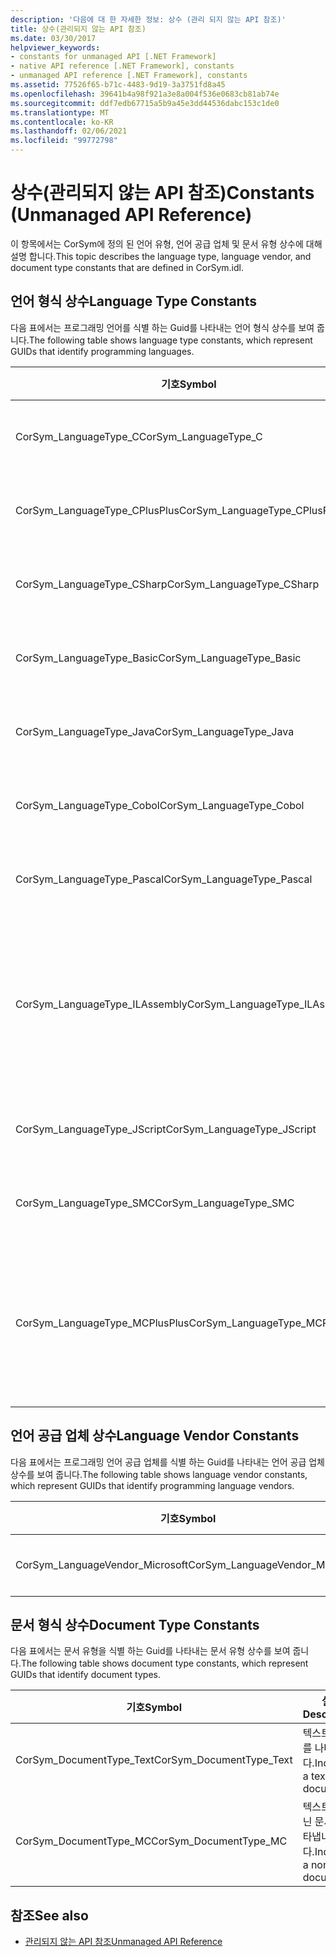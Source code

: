 ```yaml
---
description: '다음에 대 한 자세한 정보: 상수 (관리 되지 않는 API 참조)'
title: 상수(관리되지 않는 API 참조)
ms.date: 03/30/2017
helpviewer_keywords:
- constants for unmanaged API [.NET Framework]
- native API reference [.NET Framework], constants
- unmanaged API reference [.NET Framework], constants
ms.assetid: 77526f65-b71c-4483-9d19-3a3751fd8a45
ms.openlocfilehash: 39641b4a98f921a3e8a004f536e0683cb81ab74e
ms.sourcegitcommit: ddf7edb67715a5b9a45e3dd44536dabc153c1de0
ms.translationtype: MT
ms.contentlocale: ko-KR
ms.lasthandoff: 02/06/2021
ms.locfileid: "99772798"
---
```

# <a name="constants-unmanaged-api-reference"></a><span data-ttu-id="0aa60-103">상수(관리되지 않는 API 참조)</span><span class="sxs-lookup"><span data-stu-id="0aa60-103">Constants (Unmanaged API Reference)</span></span>

<span data-ttu-id="0aa60-104">이 항목에서는 CorSym에 정의 된 언어 유형, 언어 공급 업체 및 문서 유형 상수에 대해 설명 합니다.</span><span class="sxs-lookup"><span data-stu-id="0aa60-104">This topic describes the language type, language vendor, and document type constants that are defined in CorSym.idl.</span></span>  
  
## <a name="language-type-constants"></a><span data-ttu-id="0aa60-105">언어 형식 상수</span><span class="sxs-lookup"><span data-stu-id="0aa60-105">Language Type Constants</span></span>  

 <span data-ttu-id="0aa60-106">다음 표에서는 프로그래밍 언어를 식별 하는 Guid를 나타내는 언어 형식 상수를 보여 줍니다.</span><span class="sxs-lookup"><span data-stu-id="0aa60-106">The following table shows language type constants, which represent GUIDs that identify programming languages.</span></span>  
  
|<span data-ttu-id="0aa60-107">기호</span><span class="sxs-lookup"><span data-stu-id="0aa60-107">Symbol</span></span>|<span data-ttu-id="0aa60-108">설명</span><span class="sxs-lookup"><span data-stu-id="0aa60-108">Description</span></span>|  
|------------|-----------------|  
|<span data-ttu-id="0aa60-109">CorSym_LanguageType_C</span><span class="sxs-lookup"><span data-stu-id="0aa60-109">CorSym_LanguageType_C</span></span>|<span data-ttu-id="0aa60-110">C 언어를 나타냅니다.</span><span class="sxs-lookup"><span data-stu-id="0aa60-110">Indicates the C language.</span></span>|  
|<span data-ttu-id="0aa60-111">CorSym_LanguageType_CPlusPlus</span><span class="sxs-lookup"><span data-stu-id="0aa60-111">CorSym_LanguageType_CPlusPlus</span></span>|<span data-ttu-id="0aa60-112">C + + 언어를 나타냅니다.</span><span class="sxs-lookup"><span data-stu-id="0aa60-112">Indicates the C++ language.</span></span>|  
|<span data-ttu-id="0aa60-113">CorSym_LanguageType_CSharp</span><span class="sxs-lookup"><span data-stu-id="0aa60-113">CorSym_LanguageType_CSharp</span></span>|<span data-ttu-id="0aa60-114">C # 언어를 나타냅니다.</span><span class="sxs-lookup"><span data-stu-id="0aa60-114">Indicates the C# language.</span></span>|  
|<span data-ttu-id="0aa60-115">CorSym_LanguageType_Basic</span><span class="sxs-lookup"><span data-stu-id="0aa60-115">CorSym_LanguageType_Basic</span></span>|<span data-ttu-id="0aa60-116">기본 언어를 나타냅니다.</span><span class="sxs-lookup"><span data-stu-id="0aa60-116">Indicates the Basic language.</span></span>|  
|<span data-ttu-id="0aa60-117">CorSym_LanguageType_Java</span><span class="sxs-lookup"><span data-stu-id="0aa60-117">CorSym_LanguageType_Java</span></span>|<span data-ttu-id="0aa60-118">Java 언어를 나타냅니다.</span><span class="sxs-lookup"><span data-stu-id="0aa60-118">Indicates the Java language.</span></span>|  
|<span data-ttu-id="0aa60-119">CorSym_LanguageType_Cobol</span><span class="sxs-lookup"><span data-stu-id="0aa60-119">CorSym_LanguageType_Cobol</span></span>|<span data-ttu-id="0aa60-120">COBOL 언어를 나타냅니다.</span><span class="sxs-lookup"><span data-stu-id="0aa60-120">Indicates the COBOL language.</span></span>|  
|<span data-ttu-id="0aa60-121">CorSym_LanguageType_Pascal</span><span class="sxs-lookup"><span data-stu-id="0aa60-121">CorSym_LanguageType_Pascal</span></span>|<span data-ttu-id="0aa60-122">파스칼 언어를 나타냅니다.</span><span class="sxs-lookup"><span data-stu-id="0aa60-122">Indicates the Pascal language.</span></span>|  
|<span data-ttu-id="0aa60-123">CorSym_LanguageType_ILAssembly</span><span class="sxs-lookup"><span data-stu-id="0aa60-123">CorSym_LanguageType_ILAssembly</span></span>|<span data-ttu-id="0aa60-124">MSIL (Microsoft 중간 언어) 어셈블리 코드를 나타냅니다.</span><span class="sxs-lookup"><span data-stu-id="0aa60-124">Indicates the Microsoft intermediate language (MSIL) assembly code.</span></span>|  
|<span data-ttu-id="0aa60-125">CorSym_LanguageType_JScript</span><span class="sxs-lookup"><span data-stu-id="0aa60-125">CorSym_LanguageType_JScript</span></span>|<span data-ttu-id="0aa60-126">JScript 언어를 나타냅니다.</span><span class="sxs-lookup"><span data-stu-id="0aa60-126">Indicates the JScript language.</span></span>|  
|<span data-ttu-id="0aa60-127">CorSym_LanguageType_SMC</span><span class="sxs-lookup"><span data-stu-id="0aa60-127">CorSym_LanguageType_SMC</span></span>|<span data-ttu-id="0aa60-128">SMC 언어를 나타냅니다.</span><span class="sxs-lookup"><span data-stu-id="0aa60-128">Indicates the SMC language.</span></span>|  
|<span data-ttu-id="0aa60-129">CorSym_LanguageType_MCPlusPlus</span><span class="sxs-lookup"><span data-stu-id="0aa60-129">CorSym_LanguageType_MCPlusPlus</span></span>|<span data-ttu-id="0aa60-130">.NET Framework에 대해 사용 하도록 설정 된 c + + 언어를 나타냅니다.</span><span class="sxs-lookup"><span data-stu-id="0aa60-130">Indicates the C++ language enabled for the .NET Framework.</span></span>|  
  
## <a name="language-vendor-constants"></a><span data-ttu-id="0aa60-131">언어 공급 업체 상수</span><span class="sxs-lookup"><span data-stu-id="0aa60-131">Language Vendor Constants</span></span>  

 <span data-ttu-id="0aa60-132">다음 표에서는 프로그래밍 언어 공급 업체를 식별 하는 Guid를 나타내는 언어 공급 업체 상수를 보여 줍니다.</span><span class="sxs-lookup"><span data-stu-id="0aa60-132">The following table shows language vendor constants, which represent GUIDs that identify programming language vendors.</span></span>  
  
|<span data-ttu-id="0aa60-133">기호</span><span class="sxs-lookup"><span data-stu-id="0aa60-133">Symbol</span></span>|<span data-ttu-id="0aa60-134">설명</span><span class="sxs-lookup"><span data-stu-id="0aa60-134">Description</span></span>|  
|------------|-----------------|  
|<span data-ttu-id="0aa60-135">CorSym_LanguageVendor_Microsoft</span><span class="sxs-lookup"><span data-stu-id="0aa60-135">CorSym_LanguageVendor_Microsoft</span></span>|<span data-ttu-id="0aa60-136">Microsoft를 나타냅니다.</span><span class="sxs-lookup"><span data-stu-id="0aa60-136">Indicates Microsoft.</span></span>|  
  
## <a name="document-type-constants"></a><span data-ttu-id="0aa60-137">문서 형식 상수</span><span class="sxs-lookup"><span data-stu-id="0aa60-137">Document Type Constants</span></span>  

 <span data-ttu-id="0aa60-138">다음 표에서는 문서 유형을 식별 하는 Guid를 나타내는 문서 유형 상수를 보여 줍니다.</span><span class="sxs-lookup"><span data-stu-id="0aa60-138">The following table shows document type constants, which represent GUIDs that identify document types.</span></span>  
  
|<span data-ttu-id="0aa60-139">기호</span><span class="sxs-lookup"><span data-stu-id="0aa60-139">Symbol</span></span>|<span data-ttu-id="0aa60-140">설명</span><span class="sxs-lookup"><span data-stu-id="0aa60-140">Description</span></span>|  
|------------|-----------------|  
|<span data-ttu-id="0aa60-141">CorSym_DocumentType_Text</span><span class="sxs-lookup"><span data-stu-id="0aa60-141">CorSym_DocumentType_Text</span></span>|<span data-ttu-id="0aa60-142">텍스트 문서를 나타냅니다.</span><span class="sxs-lookup"><span data-stu-id="0aa60-142">Indicates a text document.</span></span>|  
|<span data-ttu-id="0aa60-143">CorSym_DocumentType_MC</span><span class="sxs-lookup"><span data-stu-id="0aa60-143">CorSym_DocumentType_MC</span></span>|<span data-ttu-id="0aa60-144">텍스트가 아닌 문서를 나타냅니다.</span><span class="sxs-lookup"><span data-stu-id="0aa60-144">Indicates a non-text document.</span></span>|  
  
## <a name="see-also"></a><span data-ttu-id="0aa60-145">참조</span><span class="sxs-lookup"><span data-stu-id="0aa60-145">See also</span></span>

- [<span data-ttu-id="0aa60-146">관리되지 않는 API 참조</span><span class="sxs-lookup"><span data-stu-id="0aa60-146">Unmanaged API Reference</span></span>](index.md)
